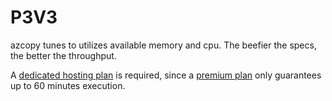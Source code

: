 # P3V3

azcopy tunes to utilizes available memory and cpu.
The beefier the specs, the better the throughput.

A [dedicated hosting plan](https://docs.microsoft.com/en-us/azure/azure-functions/dedicated-plan) is required, since a [premium plan](https://docs.microsoft.com/en-us/azure/azure-functions/functions-premium-plan) only guarantees up to 60 minutes execution.